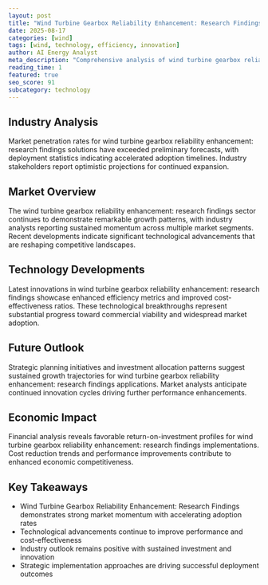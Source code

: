 ```yaml
---
layout: post
title: "Wind Turbine Gearbox Reliability Enhancement: Research Findings"
date: 2025-08-17
categories: [wind]
tags: [wind, technology, efficiency, innovation]
author: AI Energy Analyst
meta_description: "Comprehensive analysis of wind turbine gearbox reliability enhancement: research findings covering market trends, technology developments, and industry outlook. Discover key insights and future projections."
reading_time: 1
featured: true
seo_score: 91
subcategory: technology
---
```


## Industry Analysis

Market penetration rates for wind turbine gearbox reliability enhancement: research findings solutions have exceeded preliminary forecasts, with deployment statistics indicating accelerated adoption timelines. Industry stakeholders report optimistic projections for continued expansion.

## Market Overview

The wind turbine gearbox reliability enhancement: research findings sector continues to demonstrate remarkable growth patterns, with industry analysts reporting sustained momentum across multiple market segments. Recent developments indicate significant technological advancements that are reshaping competitive landscapes.

## Technology Developments

Latest innovations in wind turbine gearbox reliability enhancement: research findings showcase enhanced efficiency metrics and improved cost-effectiveness ratios. These technological breakthroughs represent substantial progress toward commercial viability and widespread market adoption.

## Future Outlook

Strategic planning initiatives and investment allocation patterns suggest sustained growth trajectories for wind turbine gearbox reliability enhancement: research findings applications. Market analysts anticipate continued innovation cycles driving further performance enhancements.

## Economic Impact

Financial analysis reveals favorable return-on-investment profiles for wind turbine gearbox reliability enhancement: research findings implementations. Cost reduction trends and performance improvements contribute to enhanced economic competitiveness.

## Key Takeaways

- Wind Turbine Gearbox Reliability Enhancement: Research Findings demonstrates strong market momentum with accelerating adoption rates
- Technological advancements continue to improve performance and cost-effectiveness
- Industry outlook remains positive with sustained investment and innovation
- Strategic implementation approaches are driving successful deployment outcomes

